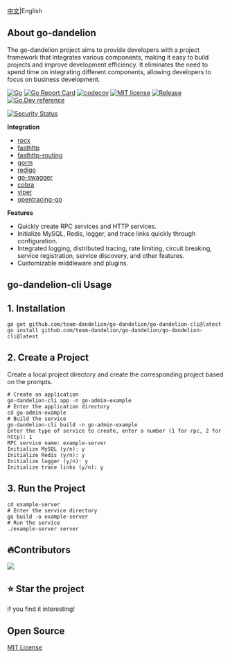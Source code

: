 [中文](readme-ZH.md)|English
## About go-dandelion

The go-dandelion project aims to provide developers with a project framework that integrates various components, making it easy to build projects and improve development efficiency. It eliminates the need to spend time on integrating different components, allowing developers to focus on business development.

[![Go](https://github.com/team-dandelion/go-dandelion/workflows/Go/badge.svg?branch=main)](https://github.com/team-dandelion/go-dandelion/actions)
[![Go Report Card](https://goreportcard.com/badge/github.com/team-dandelion/go-dandelion)](https://goreportcard.com/report/github.com/team-dandelion/go-dandelion)
[![codecov](https://codecov.io/gh/gly-hub/go-dandelion/branch/main/graph/badge.svg)](https://codecov.io/gh/gly-hub/go-dandelion)
[![MIT license](https://img.shields.io/badge/License-Apache2.0-brightgreen.svg)](https://opensource.org/licenses/apache-2-0/)
[![Release](https://img.shields.io/badge/release-1.2.0-white.svg)](https://pkg.go.dev/github.com/team-dandelion/go-dandelion/go-dandelion-cli?tab=doc)
[![Go.Dev reference](https://img.shields.io/badge/go.dev-reference-blue?logo=go&logoColor=white)](https://pkg.go.dev/github.com/team-dandelion/go-dandelion/go-dandelion-cli?tab=doc)

[![Security Status](https://www.murphysec.com/platform3/v31/badge/1666706410635550720.svg)](https://www.murphysec.com/console/report/1666706410597801984/1666706410635550720)


**Integration**
+ [rpcx](https://github.com/smallnest/rpcx)
+ [fasthttp](https://github.com/valyala/fasthttp)
+ [fasthttp-routing](https://github.com/qiangxue/fasthttp-routing)
+ [gorm](https://github.com/go-gorm/gorm)
+ [redigo](https://github.com/gomodule/redigo)
+ [go-swagger](https://github.com/go-swagger/go-swagger)
+ [cobra](https://github.com/spf13/cobra)
+ [viper](https://github.com/spf13/viper)
+ [opentracing-go](https://github.com/opentracing/opentracing-go)

**Features**
+ Quickly create RPC services and HTTP services.
+ Initialize MySQL, Redis, logger, and trace links quickly through configuration.
+ Integrated logging, distributed tracing, rate limiting, circuit breaking, service registration, service discovery, and other features.
+ Customizable middleware and plugins.

## go-dandelion-cli Usage

## 1. Installation
```
go get github.com/team-dandelion/go-dandelion/go-dandelion-cli@latest
go install github.com/team-dandelion/go-dandelion/go-dandelion-cli@latest
```

## 2. Create a Project
Create a local project directory and create the corresponding project based on the prompts.
```shell
# Create an application
go-dandelion-cli app -n go-admin-example
# Enter the application directory
cd go-admin-example
# Build the service
go-dandelion-cli build -n go-admin-example
Enter the type of service to create, enter a number (1 for rpc, 2 for http): 1
RPC service name: example-server
Initialize MySQL (y/n): y
Initialize Redis (y/n): y
Initialize logger (y/n): y
Initialize trace links (y/n): y
```

## 3. Run the Project
```shell
cd example-server
# Enter the service directory
go build -o example-server
# Run the service
./example-server server
```

## 🔥Contributors

<a href="https://github.com/team-dandelion/go-dandelion/graphs/contributors">
  <img src="https://contrib.rocks/image?repo=gly-hub/go-dandelion" />
</a>

## ⭐ Star the project
if you find it interesting!

## Open Source
[MIT License](LICENSE)
